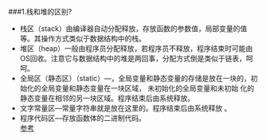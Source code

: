 ###1.栈和堆的区别?
- 栈区（stack）由编译器自动分配释放，存放函数的参数值，局部变量的值等。其操作方式类似于数据结构中的栈。  
- 堆区（heap）一般由程序员分配释放，若程序员不释放，程序结束时可能由OS回收。注意它与数据结构中的堆是两回事，分配方式倒是类似于链表，呵呵。
- 全局区（静态区）（static）—，全局变量和静态变量的存储是放在一块的，初始化的全局变量和静态变量在一块区域，   未初始化的全局变量和未初始
    化的静态变量在相邻的另一块区域。程序结束后由系统释放。  
- 文字常量区—常量字符串就是放在这里的。程序结束后由系统释放 。 
- 程序代码区—存放函数体的二进制代码。  
 [参考](http://blog.csdn.net/hairetz/article/details/4141043)